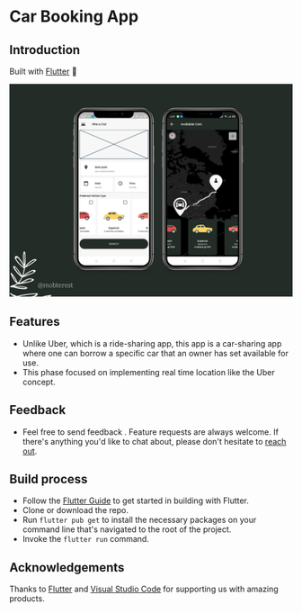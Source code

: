 # Car Booking App

## Introduction

Built with [Flutter](https://flutter.dev/) :star2:

![Banner of the images](showcase.png)

## Features

 - Unlike Uber, which is a ride-sharing app, this app is a car-sharing app where one can borrow a specific car that an owner has set available for use. 
 - This phase focused on implementing real time location like the Uber concept.

## Feedback

- Feel free to send feedback . Feature requests are always welcome. If there's anything you'd like to chat about, please don't hesitate to [reach out](https://www.instagram.com/mobterest/).

## Build process

- Follow the [Flutter Guide](https://flutter.dev/docs/get-started/install) to get started in building with Flutter.
- Clone or download the repo.
- Run ``` flutter pub get ``` to install the necessary packages on your command line that's navigated to the root of the project.
- Invoke the ``` flutter run ``` command.

## Acknowledgements

Thanks to [Flutter](https://flutter.dev/) and [Visual Studio Code](https://code.visualstudio.com/) for supporting us with amazing products.
